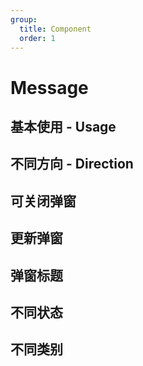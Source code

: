 ```yaml
---
group:
  title: Component
  order: 1
---
```


# Message

## 基本使用 - Usage

<code src="./document/basic.tsx"></code>

## 不同方向 - Direction

<code src="./document/direction.tsx"></code>

## 可关闭弹窗

<code src="./document/close.tsx"></code>

## 更新弹窗

<code src="./document/update.tsx"></code>

## 弹窗标题

<code src="./document/title.tsx"></code>

## 不同状态

<code src="./document/type.tsx"></code>

## 不同类别

<code src="./document/variant.tsx"></code>

<!--
## 定制宽度

<code src="./document/width.tsx"></code>



## 不同位置动画

<code src="./document/position.tsx"></code>

## 最大 Message 个数

组件库中，默认 Message 最大个数是一个

<code src="./document/maxCount.tsx"></code>

## 自定义持续时间

组件库中，默认 time 是 1000s

<code src="./document/time.tsx"></code> -->
